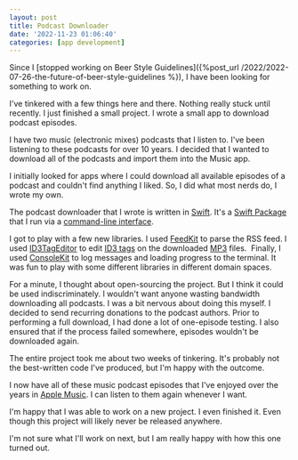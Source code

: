 ```yaml
---
layout: post
title: Podcast Downloader
date: '2022-11-23 01:06:40'
categories: [app development]
---
```


Since I [stopped working on Beer Style Guidelines]({%post_url /2022/2022-07-26-the-future-of-beer-style-guidelines %}), I have been looking for something to work on.

I've tinkered with a few things here and there. Nothing really stuck until recently. I just finished a small project. I wrote a small app to download podcast episodes.

I have two music (electronic mixes) podcasts that I listen to. I've been listening to these podcasts for over 10 years. I decided that I wanted to download all of the podcasts and import them into the Music app.

I initially looked for apps where I could download all available episodes of a podcast and couldn't find anything I liked. So, I did what most nerds do, I wrote my own.

The podcast downloader that I wrote is written in [Swift](https://developer.apple.com/documentation/swift). It's a [Swift Package](https://developer.apple.com/documentation/xcode/swift-packages) that I run via a [command-line interface](https://en.wikipedia.org/wiki/Command-line_interface).

I got to play with a few new libraries. I used [FeedKit](https://github.com/nmdias/FeedKit) to parse the RSS feed. I used [ID3TagEditor](https://github.com/chicio/ID3TagEditor) to edit [ID3 tags](https://id3.org/Home) on the downloaded [MP3](https://en.wikipedia.org/wiki/MP3) files. &nbsp;Finally, I used [ConsoleKit](https://github.com/vapor/console-kit) to log messages and loading progress to the terminal. It was fun to play with some different libraries in different domain spaces.

For a minute, I thought about open-sourcing the project. But I think it could be used indiscriminately. I wouldn't want anyone wasting bandwidth downloading all podcasts. I was a bit nervous about doing this myself. I decided to send recurring donations to the podcast authors. Prior to performing a full download, I had done a lot of one-episode testing. I also ensured that if the process failed somewhere, episodes wouldn't be downloaded again.

The entire project took me about two weeks of tinkering. It's probably not the best-written code I've produced, but I'm happy with the outcome.

I now have all of these music podcast episodes that I've enjoyed over the years in [Apple Music](https://www.apple.com/apple-music/). I can listen to them again whenever I want.

I'm happy that I was able to work on a new project. I even finished it. Even though this project will likely never be released anywhere.

I'm not sure what I'll work on next, but I am really happy with how this one turned out.

